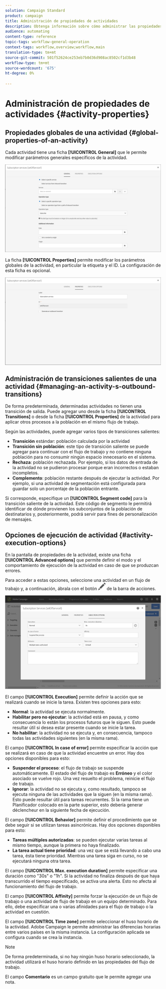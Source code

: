 ```yaml
---
solution: Campaign Standard
product: campaign
title: Administración de propiedades de actividades
description: Obtenga información sobre cómo administrar las propiedades de las actividades de flujo de trabajo.
audience: automating
content-type: reference
topic-tags: workflow-general-operation
context-tags: workflow,overview;workflow,main
translation-type: tm+mt
source-git-commit: 501f52624ce253eb7b0d36d908ac8502cf1d3b48
workflow-type: tm+mt
source-wordcount: '675'
ht-degree: 0%

---
```



# Administración de propiedades de actividades {#activity-properties}

## Propiedades globales de una actividad {#global-properties-of-an-activity}

Cada actividad tiene una ficha **[!UICONTROL General]** que le permite modificar parámetros generales específicos de la actividad.

![](assets/activity-properties.png)

La ficha **[!UICONTROL Properties]** permite modificar los parámetros globales de la actividad, en particular la etiqueta y el ID. La configuración de esta ficha es opcional.

![](assets/activity-properties2.png)

## Administración de transiciones salientes de una actividad {#managing-an-activity-s-outbound-transitions}

De forma predeterminada, determinadas actividades no tienen una transición de salida. Puede agregar uno desde la ficha **[!UICONTROL Transitions]** o desde la ficha **[!UICONTROL Properties]** de la actividad para aplicar otros procesos a la población en el mismo flujo de trabajo.

Según las actividades, puede agregar varios tipos de transiciones salientes:

* **Transición** estándar: población calculada por la actividad
* **Transición sin población**: este tipo de transición saliente se puede agregar para continuar con el flujo de trabajo y no contiene ninguna población para no consumir ningún espacio innecesario en el sistema.
* **Rechaza**: población rechazada. Por ejemplo, si los datos de entrada de la actividad no se pudieron procesar porque eran incorrectos o estaban incompletos.
* **Complemento**: población restante después de ejecutar la actividad. Por ejemplo, si una actividad de segmentación está configurada para guardar solo un porcentaje de la población entrante.

Si corresponde, especifique un **[!UICONTROL Segment code]** para la transición saliente de la actividad. Este código de segmento le permitirá identificar de dónde provienen los subconjuntos de la población de destinatarios y, posteriormente, podrá servir para fines de personalización de mensajes.

## Opciones de ejecución de actividad {#activity-execution-options}

En la pantalla de propiedades de la actividad, existe una ficha **[!UICONTROL Advanced options]** que permite definir el modo y el comportamiento de ejecución de la actividad en caso de que se produzcan errores.

Para acceder a estas opciones, seleccione una actividad en un flujo de trabajo y, a continuación, ábrala con el botón ![](assets/edit_darkgrey-24px.png) de la barra de acciones.

![](assets/wkf_advanced_parameters.png)

El campo **[!UICONTROL Execution]** permite definir la acción que se realizará cuando se inicie la tarea. Existen tres opciones para esto:

* **Normal**: la actividad se ejecuta normalmente.
* **Habilitar pero no ejecutar**: la actividad está en pausa, y como consecuencia lo están los procesos futuros que le siguen. Esto puede resultar útil si desea estar presente cuando se inicie la tarea.
* **No habilitar**: la actividad no se ejecuta y, en consecuencia, tampoco todas las actividades siguientes (en la misma rama).

El campo **[!UICONTROL In case of error]** permite especificar la acción que se realizará en caso de que la actividad encuentre un error. Hay dos opciones disponibles para esto:

* **Suspender el proceso**: el flujo de trabajo se suspende automáticamente. El estado del flujo de trabajo es **Erróneo** y el color asociado se vuelve rojo. Una vez resuelto el problema, reinicie el flujo de trabajo.
* **Ignorar**: la actividad no se ejecuta y, como resultado, tampoco se ejecuta ninguna de las actividades que la siguen (en la misma rama). Esto puede resultar útil para tareas recurrentes. Si la rama tiene un Planificador colocado en la parte superior, esto debería generar déclencheur en la siguiente fecha de ejecución.

El campo **[!UICONTROL Behavior]** permite definir el procedimiento que se debe seguir si se utilizan tareas asincrónicas. Hay dos opciones disponibles para esto:

* **Tareas múltiples autorizadas**: se pueden ejecutar varias tareas al mismo tiempo, aunque la primera no haya finalizado.
* **La tarea actual tiene prioridad**: una vez que se está llevando a cabo una tarea, ésta tiene prioridad. Mientras una tarea siga en curso, no se ejecutará ninguna otra tarea.

El campo **[!UICONTROL Max. execution duration]** permite especificar una duración como &quot;30s&quot; o &quot;1h&quot;. Si la actividad no finaliza después de que haya transcurrido el tiempo especificado, se activa una alerta. Esto no afecta al funcionamiento del flujo de trabajo.

El campo **[!UICONTROL Affinity]** permite forzar la ejecución de un flujo de trabajo o una actividad de flujo de trabajo en un equipo determinado. Para ello, debe especificar una o varias afinidades para el flujo de trabajo o la actividad en cuestión.

El campo **[!UICONTROL Time zone]** permite seleccionar el huso horario de la actividad. Adobe Campaign le permite administrar las diferencias horarias entre varios países en la misma instancia. La configuración aplicada se configura cuando se crea la instancia.

>[!NOTE]
>
>De forma predeterminada, si no hay ningún huso horario seleccionado, la actividad utilizará el huso horario definido en las propiedades del flujo de trabajo.

El campo **Comentario** es un campo gratuito que le permite agregar una nota.

